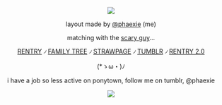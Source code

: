 <div align="center">

![](https://64.media.tumblr.com/cf7591cab880c3e28513b1d06c5b2fe3/a3b8cd28809a7403-3d/s1280x1920/bd0240029f113ca89721507209302fe0f2951a3b.gifv)

layout made by [@phaexie](https://www.tumblr.com/phaexie/787724143817850881/𝐌𝐘-𝐒𝐀𝐕𝐈𝐎𝐔𝐑) (me)

matching with the [scary guy](https://github.com/VINYLSPLENDOR)...

[RENTRY](https://rentry.co/phaexie) ৴ [FAMILY TREE](https://rentry.co/HoHfamilytree) ৴ [STRAWPAGE](https://argentilover.straw.page) ৴ [TUMBLR](https://www.tumblr.com/phaexie) ৴ [RENTRY 2.0](https://rentry.co/DEVIOUS-COOKIES)


 (*ゝω・)ﾉ


i have a job so less active on ponytown, follow me on tumblr, @phaexie

![](https://files.catbox.moe/4bcbuy.png)
